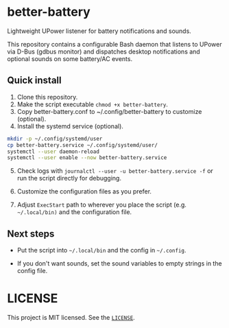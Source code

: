 # better-battery

Lightweight UPower listener for battery notifications and sounds.

This repository contains a configurable Bash daemon that listens to UPower via D-Bus (gdbus monitor) and dispatches desktop notifications and optional sounds on some battery/AC events.


## Quick install

1. Clone this repository.
2. Make the script executable `chmod +x better-battery`.
3. Copy better-battery.conf to ~/.config/better-battery to customize (optional).
4. Install the systemd service (optional).


```sh
mkdir -p ~/.config/systemd/user
cp better-battery.service ~/.config/systemd/user/
systemctl --user daemon-reload
systemctl --user enable --now better-battery.service
```

5. Check logs with `journalctl --user -u better-battery.service -f` or run the script directly for debugging.

6. Customize the configuration files as you prefer.
7. Adjust `ExecStart` path to wherever you place the script (e.g. `~/.local/bin)` and the configuration file.

## Next steps

- Put the script into `~/.local/bin` and the config in `~/.config`.

- If you don't want sounds, set the sound variables to empty strings in the config file.


# LICENSE

This project is MIT licensed. See the [`LICENSE`](https://choosealicense.com/licenses/mit/).

